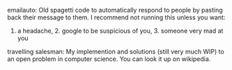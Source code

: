 emailauto: Old spagetti code to automatically respond to people by pasting back their message to them. I recommend not running this unless you want:
1. a headache, 2. google to be suspicious of you, 3. someone very mad at you

travelling salesman: My implemention and solutions (still very much WIP) to an open problem in computer science. You can look it up on wikipedia.
